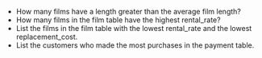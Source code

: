 - How many films have a length greater than the average film length?
- How many films in the film table have the highest rental_rate?
- List the films in the film table with the lowest rental_rate and the lowest replacement_cost.
- List the customers who made the most purchases in the payment table.
